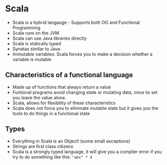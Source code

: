 # Scala

* Scala is a hybrid langauge - Supports both OO and Functional Programming
* Scala runs on the JVM
* Scala can use Java libraries directly
* Scala is statically typed
* Synatax similar to Java
* Immutable variables: Scala forces you to make a decision whether a variable is mutable


## Characteristics of a functional language

* Made up of functions that always return a value
* Funtional programs avoid changing state or mutating data, once its set you leave the value alone.
* Scala, allows for flexibility of these characteristics
* Scala does not force you to eliminate mutable state but it gives you the tools to do things in a functional state


## Types

* Everything in Scala is an Object! (some small exceptions)
* Strings are first class citizens
* Scala is a strongly typed language, it will give you a compiler error if you try to do something like this: ```"abc" * 4```
